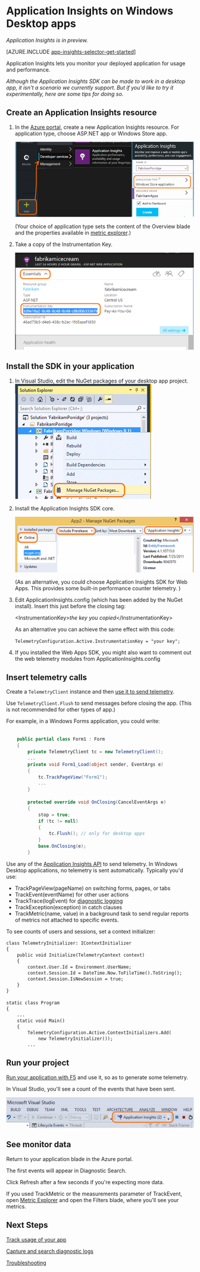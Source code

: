 <properties 
	pageTitle="Application Insights for Windows desktop apps" 
	description="Analyze usage and performance of your Windows app with Application Insights." 
	services="application-insights" 
    documentationCenter="windows"
	authors="alancameronwills" 
	manager="keboyd"/>

<tags 
	ms.service="application-insights" 
	ms.workload="tbd" 
	ms.tgt_pltfrm="ibiza" 
	ms.devlang="na" 
	ms.topic="article" 
	ms.date="04/04/2015" 
	ms.author="awills"/>

# Application Insights on Windows Desktop apps

*Application Insights is in preview.*

[AZURE.INCLUDE [app-insights-selector-get-started](../includes/app-insights-selector-get-started.md)]

Application Insights lets you monitor your deployed application for usage and performance.

*Although the Application Insights SDK can be made to work in a desktop app, it isn't a scenario we currently support. But if you'd like to try it experimentally, here are some tips for doing so.*




## <a name="add"></a> Create an Application Insights resource


1.  In the [Azure portal][portal], create a new Application Insights resource. For application type, choose ASP.NET app or Windows Store app. 

    ![Click New, Application Insights](./media/app-insights-windows-get-started/01-new.png)

    (Your choice of application type sets the content of the Overview blade and the properties available in [metric explorer][metrics].)

2.  Take a copy of the Instrumentation Key.

    ![Click Properties, select the key, and press ctrl+C](./media/app-insights-windows-get-started/02-props.png)

## <a name="sdk"></a>Install the SDK in your application


1. In Visual Studio, edit the NuGet packages of your desktop app project.
    ![Right-click the project and select Manage Nuget Packages](./media/app-insights-windows-get-started/03-nuget.png)

2. Install the Application Insights SDK core.

    ![Select **Online**, **Include prerelease**, and search for "Application Insights"](./media/app-insights-windows-get-started/04-ai-nuget.png)

    (As an alternative, you could choose Application Insights SDK for Web Apps. This provides some built-in performance counter telemetry. )

3. Edit ApplicationInsights.config (which has been added by the NuGet install). Insert this just before the closing tag:

    &lt;InstrumentationKey&gt;*the key you copied*&lt;/InstrumentationKey&gt;

    As an alternative you can achieve the same effect with this code:
    
    `TelemetryConfiguration.Active.InstrumentationKey = "your key";`

4. If you installed the Web Apps SDK, you might also want to comment out the web telemetry modules from ApplicationInsights.config

## <a name="telemetry"></a>Insert telemetry calls

Create a `TelemetryClient` instance and then [use it to send telemetry][track].

Use `TelemetryClient.Flush` to send messages before closing the app. (This is not recommended for other types of app.)

For example, in a Windows Forms application, you could write:

```C#

    public partial class Form1 : Form
    {
        private TelemetryClient tc = new TelemetryClient();
        ...
        private void Form1_Load(object sender, EventArgs e)
        {
            tc.TrackPageView("Form1");
            ...
        }

        protected override void OnClosing(CancelEventArgs e)
        {
            stop = true;
            if (tc != null)
            {
                tc.Flush(); // only for desktop apps
            }
            base.OnClosing(e);
        }

```

Use any of the [Application Insights API][track] to send telemetry. In Windows Desktop applications, no telemetry is sent automatically. Typically you'd use:

* TrackPageView(pageName) on switching forms, pages, or tabs
* TrackEvent(eventName) for other user actions
* TrackTrace(logEvent) for [diagnostic logging][diagnostic]
* TrackException(exception) in catch clauses
* TrackMetric(name, value) in a background task to send regular reports of metrics not attached to specific events.

To see counts of users and sessions, set a context initializer:

    class TelemetryInitializer: IContextInitializer
    {
        public void Initialize(TelemetryContext context)
        {
            context.User.Id = Environment.UserName;
            context.Session.Id = DateTime.Now.ToFileTime().ToString();
            context.Session.IsNewSession = true;
        }
    }

    static class Program
    {
        ...
        static void Main()
        {
            TelemetryConfiguration.Active.ContextInitializers.Add(
                new TelemetryInitializer());
            ...



## <a name="run"></a>Run your project

[Run your application with F5](http://msdn.microsoft.com/library/windows/apps/bg161304.aspx) and use it, so as to generate some telemetry. 

In Visual Studio, you'll see a count of the events that have been sent.

![](./media/appinsights/appinsights-09eventcount.png)



## <a name="monitor"></a>See monitor data

Return to your application blade in the Azure portal.

The first events will appear in Diagnostic Search. 

Click Refresh after a few seconds if you're expecting more data.

If you used TrackMetric or the measurements parameter of TrackEvent, open [Metric Explorer][metrics] and open the Filters blade, where you'll see your metrics.



## <a name="usage"></a>Next Steps

[Track usage of your app][track]

[Capture and search diagnostic logs][diagnostic]

[Troubleshooting][qna]




<!--Link references-->

[diagnostic]: app-insights-diagnostic-search.md
[metrics]: app-insights-metrics-explorer.md
[portal]: http://portal.azure.com/
[qna]: app-insights-troubleshoot-faq.md
[track]: app-insights-custom-events-metrics-api.md

